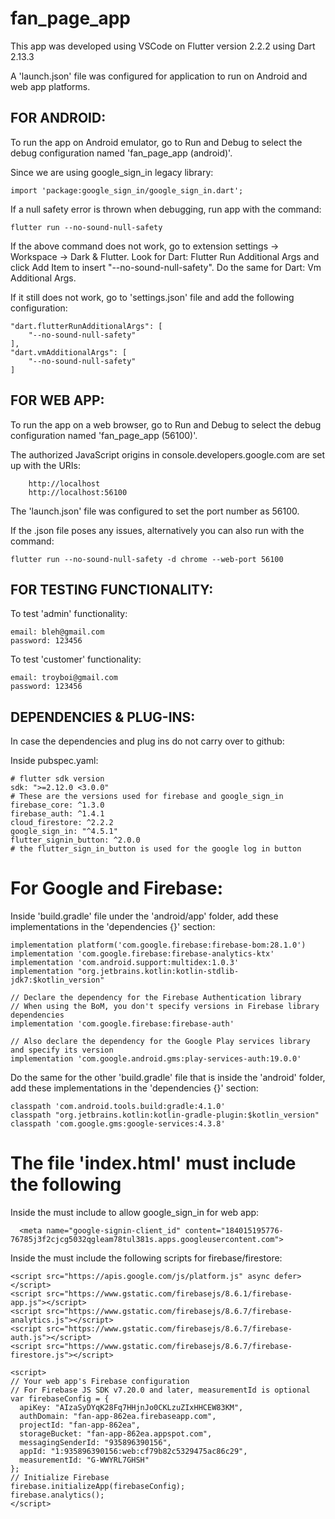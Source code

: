 # fan_page_app


This app was developed using VSCode on Flutter version 2.2.2 using Dart 2.13.3

A 'launch.json' file was configured for application to run on Android and web app platforms.


FOR ANDROID:
-------------------------------------------------------------------------------------------------------------------
To run the app on Android emulator, go to Run and Debug to select the debug configuration named 'fan_page_app (android)'.

Since we are using google_sign_in legacy library: 

    import 'package:google_sign_in/google_sign_in.dart';

If a null safety error is thrown when debugging, run app with the command: 
    
    flutter run --no-sound-null-safety

If the above command does not work, go to extension settings -> Workspace -> Dark & Flutter.
Look for Dart: Flutter Run Additional Args and click Add Item to insert "--no-sound-null-safety". Do the same for Dart: Vm Additional Args. 

If it still does not work, go to 'settings.json' file and add the following configuration:

    "dart.flutterRunAdditionalArgs": [
        "--no-sound-null-safety"
    ],
    "dart.vmAdditionalArgs": [
        "--no-sound-null-safety"
    ]


FOR WEB APP:
-------------------------------------------------------------------------------------------------------------------
To run the app on a web browser, go to Run and Debug to select the debug configuration named 'fan_page_app (56100)'.

The authorized JavaScript origins in console.developers.google.com are set up with the URIs:

        http://localhost
        http://localhost:56100


The 'launch.json' file was configured to set the port number as 56100. 

If the .json file poses any issues, alternatively you can also run with the command:

    flutter run --no-sound-null-safety -d chrome --web-port 56100



FOR TESTING FUNCTIONALITY:
-------------------------------------------------------------------------------------------------------------------
To test 'admin' functionality:

    email: bleh@gmail.com
    password: 123456

To test 'customer' functionality:

    email: troyboi@gmail.com
    password: 123456



DEPENDENCIES & PLUG-INS:
-------------------------------------------------------------------------------------------------------------------
In case the dependencies and plug ins do not carry over to github:

Inside pubspec.yaml:

    # flutter sdk version 
    sdk: ">=2.12.0 <3.0.0"
    # These are the versions used for firebase and google_sign_in
    firebase_core: ^1.3.0
    firebase_auth: ^1.4.1
    cloud_firestore: ^2.2.2
    google_sign_in: "^4.5.1"
    flutter_signin_button: ^2.0.0 
    # the flutter_sign_in_button is used for the google log in button 


# For Google and Firebase:
Inside 'build.gradle' file under the 'android/app' folder, add these implementations in the 'dependencies {}' section:

    implementation platform('com.google.firebase:firebase-bom:28.1.0')
    implementation 'com.google.firebase:firebase-analytics-ktx'
    implementation 'com.android.support:multidex:1.0.3'
    implementation "org.jetbrains.kotlin:kotlin-stdlib-jdk7:$kotlin_version"

    // Declare the dependency for the Firebase Authentication library
    // When using the BoM, you don't specify versions in Firebase library dependencies
    implementation 'com.google.firebase:firebase-auth'

    // Also declare the dependency for the Google Play services library and specify its version
    implementation 'com.google.android.gms:play-services-auth:19.0.0'

Do the same for the other 'build.gradle' file that is inside the 'android' folder, add these implementations in the 'dependencies {}' section:

    classpath 'com.android.tools.build:gradle:4.1.0'
    classpath "org.jetbrains.kotlin:kotlin-gradle-plugin:$kotlin_version"
    classpath 'com.google.gms:google-services:4.3.8'


# The file 'index.html' must include the following

Inside the <head> must include to allow google_sign_in for web app:

      <meta name="google-signin-client_id" content="184015195776-76785j3f2cjcg5032qgleam78tul381s.apps.googleusercontent.com">

Inside the <body> must include the following scripts for firebase/firestore:

    <script src="https://apis.google.com/js/platform.js" async defer></script>
    <script src="https://www.gstatic.com/firebasejs/8.6.1/firebase-app.js"></script>
    <script src="https://www.gstatic.com/firebasejs/8.6.7/firebase-analytics.js"></script>
    <script src="https://www.gstatic.com/firebasejs/8.6.7/firebase-auth.js"></script>
    <script src="https://www.gstatic.com/firebasejs/8.6.7/firebase-firestore.js"></script>

    <script>
    // Your web app's Firebase configuration
    // For Firebase JS SDK v7.20.0 and later, measurementId is optional
    var firebaseConfig = {
      apiKey: "AIzaSyDYqK28Fq7HHjnJo0CKLzuZIxHHCEW83KM",
      authDomain: "fan-app-862ea.firebaseapp.com",
      projectId: "fan-app-862ea",
      storageBucket: "fan-app-862ea.appspot.com",
      messagingSenderId: "935896390156",
      appId: "1:935896390156:web:cf79b82c5329475ac86c29",
      measurementId: "G-WWYRL7GHSH"
    };
    // Initialize Firebase
    firebase.initializeApp(firebaseConfig);
    firebase.analytics();
    </script>
